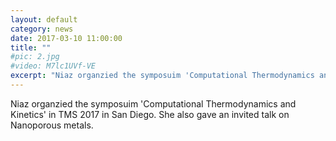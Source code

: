 ```yaml
---
layout: default
category: news
date: 2017-03-10 11:00:00
title: ""
#pic: 2.jpg
#video: M7lc1UVf-VE
excerpt: "Niaz organzied the symposuim 'Computational Thermodynamics and Kinetics' in TMS 2017 in San Diego. She also gave an invited talk on Nanoporous metals."
---
```

Niaz organzied the symposuim 'Computational Thermodynamics and Kinetics' in TMS 2017 in San Diego. She also gave an invited talk on Nanoporous metals.


